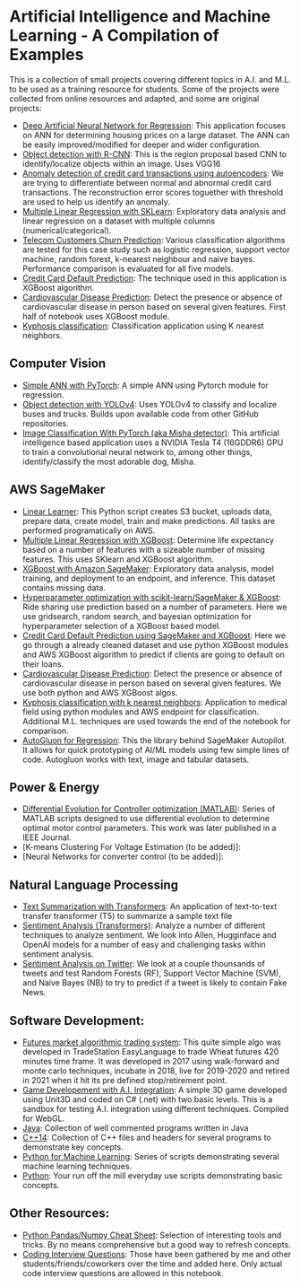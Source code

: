 # Artificial Intelligence and Machine Learning - A Compilation of Examples
This is a collection of small projects covering different topics in A.I. and M.L. to be used as a training resource for students. Some of the projects were collected from online resources and adapted, and some are original projects:

- [Deep Artificial Neural Network for Regression](/portfolio/deep-ann-for-regression/deep_ann_for_regression.ipynb): This application focuses on ANN for determining housing prices on a large dataset. The ANN can be easily improved/modified for deeper and wider configuration.
- [Object detection with R-CNN](/portfolio/R-CNN-object-detection/R_CNN_object_detection.ipynb): This is the region proposal based CNN to identify/localize objects within an image. Uses VGG16
- [Anomaly detection of credit card transactions using autoencoders](portfolio/anomaly-detection-of-credit-card-transactions-using-autoencoders/anomaly_detection_credit_card_transaction_autoencoder.ipynb
): We are trying to differentiate between normal and abnormal credit card transactions. The reconstruction error scores toguether with threshold are used to help us identify an anomaly. 
- [Multiple Linear Regression with SKLearn](/portfolio/multiple-linear-regression): Exploratory data analysis and linear regression on a dataset with multiple columns (numerical/categorical).
- [Telecom Customers Churn Prediction](/portfolio/machine-learning-classification/): Various classification algorithms are tested for this case study such as logistic regression, support vector machine, random forest, k-nearest neighbour and naive bayes. Performance comparison is evaluated for all five models.
- [Credit Card Default Prediction](/portfolio/credit-card-default-prediction/credit-card-default-prediction-with-xgboost.ipynb): The technique used in this application is XGBoost algorithm.
- [Cardiovascular Disease Prediction](/portfolio/cardiovascular-disease-prediction/cardiovascular-disease-detection.ipynb): Detect the presence or absence of cardiovascular disease in person based on several given features. First half of notebook uses XGBoost module.
- [Kyphosis classification](/portfolio/k-nearest-neighbors/knn-for-kyphosis-disease-classification.ipynb): Classification application using K nearest neighbors.

## Computer Vision
- [Simple ANN with PyTorch](/portfolio/simple-ann-with-pytorch): A simple ANN using Pytorch module for regression. 
- [Object detection with YOLOv4](/portfolio/object-detection-with-yolov4/YOLO_object_detection.ipynb): Uses YOLOv4 to classify and localize buses and trucks. Builds upon available code from other GitHub repositories.
- [Image Classification With PyTorch (aka Misha detector)](/portfolio/image-classification-pytorch/cnn_for_real_world_image_classification.ipynb): This artificial intelligence based application uses a NVIDIA Tesla T4 (16GDDR6) GPU to train a convolutional neural network to, among other things, identify/classify the most adorable dog, Misha. 

## AWS SageMaker
- [Linear Learner](/portfolio/linear-learner): This Python script creates S3 bucket, uploads data, prepare data, create model, train and make predictions. All tasks are performed programatically on AWS. 
- [Multiple Linear Regression with XGBoost](/portfolio/mlr-with-sklearn): Determine life expectancy based on a number of features with a sizeable number of missing features. This uses SKlearn and XGBoost algorithm.
- [XGBoost with Amazon SageMaker](/portfolio/xgboost-with-sagemaker/): Exploratory data analysis, model training, and deployment to an endpoint, and inference. This dataset contains missing data.  
- [Hyperparameter optimization with scikit-learn/SageMaker & XGBoost](/portfolio/hyperparameter-optimization-for-xgboost-in-sk-learn): Ride sharing use prediction based on a number of parameters. Here we use gridsearch, random search, and bayesian optimization for hyperparameter selection of a XGBoost based model.
- [Credit Card Default Prediction using SageMaker and XGBoost](/portfolio/credit-card-default-prediction/credit-card-default-prediction-with-xgboost.ipynb): Here we go through a already cleaned dataset and use python XGBoost modules and AWS XGBoost algorithm to predict if clients are going to default on their loans.
- [Cardiovascular Disease Prediction](/portfolio/cardiovascular-disease-prediction/cardiovascular-disease-detection.ipynb): Detect the presence or absence of cardiovascular disease in person based on several given features. We use both python and AWS XGBoost algos.
- [Kyphosis classification with k nearest neighbors](/portfolio/k-nearest-neighbors/knn-for-kyphosis-disease-classification.ipynb): Application to medical field using python modules and AWS endpoint for classification. Additional M.L. techniques are used towards the end of the notebook for comparison. 
- [AutoGluon for Regression](/portfolio/autogluon-for-regression/autogluon-for-regression.ipynb): This the library behind SageMaker Autopilot. It allows for quick prototyping of AI/ML models using few simple lines of code. Autogluon works with text, image and tabular datasets. 


## Power & Energy
- [Differential Evolution for Controller optimization (MATLAB)](/portfolio/differential-evolution/): Series of MATLAB scripts designed to use differential evolution to determine optimal motor control parameters. This work was later published in a IEEE Journal.
- [K-means Clustering For Voltage Estimation (to be added)]:
- [Neural Networks for converter control (to be added)]:

## Natural Language Processing
- [Text Summarization with Transformers](/portfolio/text-summarization-with-transformers): An application of text-to-text transfer transformer (T5) to summarize a sample text file
- [Sentiment Analysis (Transformers)](/portfolio/sentiment_analysis_with_RoBERTa_large/sentiment_analysis_with_RoBERTa_large.ipynb): Analyze a number of different techniques to analyze sentiment. We look into Allen, Hugginface and OpenAI models for a number of easy and challenging tasks within sentiment analysis.
- [Sentiment Analysis on Twitter](/portfolio/sentiment-analysis/Twitter_Sentiment_Analysis.ipynb): We look at a couple thounsands of tweets and test Random Forests (RF), Support Vector Machine (SVM), and Naive Bayes (NB) to try to predict if a tweet is likely to contain Fake News.

## Software Development:
- [Futures market algorithmic trading system](/portfolio/algo-trading-system): This quite simple algo was developed in TradeStation EasyLanguage to trade Wheat futures 420 minutes time frame. It was developed in 2017 using walk-forward and monte carlo techniques, incubate in 2018, live for 2019-2020 and retired in 2021 when it hit its pre defined stop/retirement point.
- [Game Developement with A.I. Integration](/portfolio/rocket-booster-sandbox): A simple 3D game developed using Unit3D and coded on C# (.net) with two basic levels. This is a sandbox for testing A.I. integration using different techniques. Compiled for WebGL. 
- [Java](/portfolio/java): Collection of well commented programs written in Java
- [C++14](/portfolio/cpp14): Collection of C++ files and headers for several programs to demonstrate key concepts. 
- [Python for Machine Learning](/portfolio/python-machine-learning): Series of scripts demonstrating several machine learning techniques.
- [Python](/portfolio/python-scripts): Your run off the mill everyday use scripts demonstrating basic concepts.  

## Other Resources:
- [Python Pandas/Numpy Cheat Sheet](/portfolio/python-numpy-pandas-cheatsheet/python-numpy-pandas-cheatsheet.ipynb): Selection of interesting tools and tricks. By no means comprehensive but a good way to refresh concepts. 
- [Coding Interview Questions](/portfolio/coding-interview-questions/coding-interview-questions.ipynb): Those have been gathered by me and other students/friends/coworkers over the time and added here. Only actual code interview questions are allowed in this notebook. 
